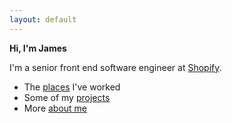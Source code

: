 ```yaml
---
layout: default
---
```


**Hi, I'm James**

I'm a senior front end software engineer at [Shopify](https://shopify.com/).

- The [places](/experience) I've worked
- Some of my [projects](/projects)
- More [about me](/about)
